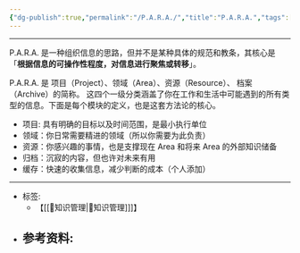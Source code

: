 ```yaml
---
{"dg-publish":true,"permalink":"/P.A.R.A./","title":"P.A.R.A.","tags":["📥"]}
---
```


---
P.A.R.A. 是一种组织信息的思路，但并不是某种具体的规范和教条，其核心是「**根据信息的可操作性程度，对信息进行聚焦或转移**」。

P.A.R.A. 是 项目（Project）、领域（Area）、资源（Resource）、 档案（Archive）的简称。
这四个一级分类涵盖了你在工作和生活中可能遇到的所有类型的信息。下面是每个模块的定义，也是这套方法论的核心。

- 项目: 具有明确的目标以及时间范围，是最小执行单位
- 领域：你日常需要精进的领域（所以你需要为此负责）
- 资源：你感兴趣的事情，也是支撑现在 Area 和将来 Area 的外部知识储备
- 归档：沉寂的内容，但也许对未来有用
- 缓存：快速的收集信息，减少判断的成本（个人添加）
---

- 标签: 
	- 【[[🥇知识管理\|🥇知识管理]]]】
- 参考资料:
	- 